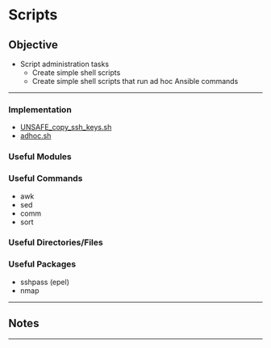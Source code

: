 # Scripts

## Objective
* Script administration tasks
	*  Create simple shell scripts
	*  Create simple shell scripts that run ad hoc Ansible commands

---

### Implementation
* [UNSAFE_copy_ssh_keys.sh](UNSAFE_copy_ssh_keys.sh)
* [adhoc.sh](adhoc.sh)

### Useful Modules

### Useful Commands
* awk
* sed 
* comm
* sort 

### Useful Directories/Files

### Useful Packages
* sshpass (epel)
* nmap

---

## Notes


---
